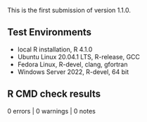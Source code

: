 This is the first submission of version 1.1.0.

## Test Environments

- local R installation, R 4.1.0
- Ubuntu Linux 20.04.1 LTS, R-release, GCC
- Fedora Linux, R-devel, clang, gfortran
- Windows Server 2022, R-devel, 64 bit

## R CMD check results

0 errors | 0 warnings | 0 notes
